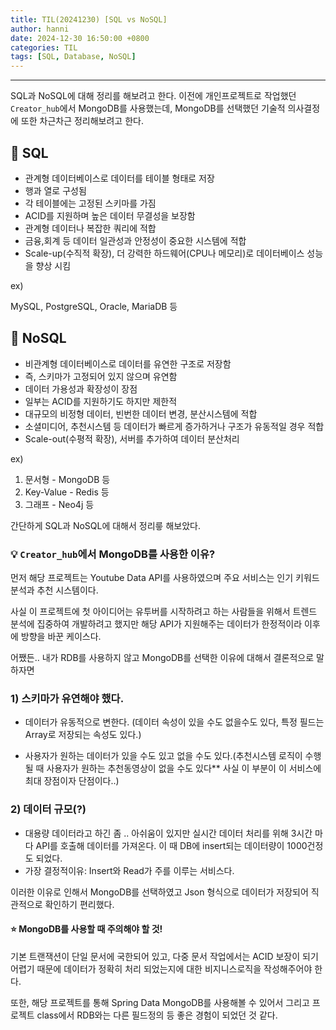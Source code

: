 ```yaml
---
title: TIL(20241230) [SQL vs NoSQL]
author: hanni
date: 2024-12-30 16:50:00 +0800
categories: TIL
tags: [SQL, Database, NoSQL]
---
```


----------------------------------------------------------------------------

SQL과 NoSQL에 대해 정리를 해보려고 한다.
이전에 개인프로젝트로 작업했던 `Creator_hub`에서 MongoDB를 사용했는데, MongoDB를 선택했던 기술적 의사결정에 또한 차근차근 정리해보려고 한다.

## 📌 SQL
- 관계형 데이터베이스로 데이터를 테이블 형태로 저장
- 행과 열로 구성됨
- 각 테이블에는 고정된 스키마를 가짐
- ACID를 지원하며 높은 데이터 무결성을 보장함
- 관계형 데이터나 복잡한 쿼리에 적합
- 금융,회계 등 데이터 일관성과 안정성이 중요한 시스템에 적합
- Scale-up(수직적 확장), 더 강력한 하드웨어(CPU나 메모리)로 데이터베이스 성능을 향상 시킴

ex) <br> 

MySQL, PostgreSQL, Oracle, MariaDB 등

## 📌 NoSQL
- 비관계형 데이터베이스로 데이터를 유연한 구조로 저장함
- 즉, 스키마가 고정되어 있지 않으며 유연함
- 데이터 가용성과 확장성이 장점
- 일부는 ACID를 지원하기도 하지만 제한적
- 대규모의 비정형 데이터, 빈번한 데이터 변경, 분산시스템에 적합
- 소셜미디어, 추천시스템 등 데이터가 빠르게 증가하거나 구조가 유동적일 경우 적합
- Scale-out(수평적 확장), 서버를 추가하여 데이터 분산처리

ex) <br> 
1) 문서형 - MongoDB 등
2) Key-Value - Redis 등
3) 그래프 - Neo4j 등


간단하게 SQL과 NoSQL에 대해서 정리릏 해보았다.

### 💡 `Creator_hub`에서 MongoDB를 사용한 이유?

먼저 해당 프로젝트는 Youtube Data API를 사용하였으며 주요 서비스는 인기 키워드 분석과 추천 시스템이다. 

사실 이 프로젝트에 첫 아이디어는 유투버를 시작하려고 하는 사람들을 위해서 트렌드 분석에 집중하여 개발하려고 했지만 해당 API가 지원해주는 데이터가 한정적이라 이후에 방향을 바꾼 케이스다. 

어쨌든.. 내가 RDB를 사용하지 않고 MongoDB를 선택한 이유에 대해서 결론적으로 말하자면


### 1) 스키마가 유연해야 했다. 
- 데이터가 유동적으로 변한다. (데이터 속성이 있을 수도 없을수도 있다, 특정 필드는 Array로 저장되는 속성도 있다.)

- 사용자가 원하는 데이터가 있을 수도 있고 없을 수도 있다.(추천시스템 로직이 수행될 때 사용자가 원하는 추천동영상이 없을 수도 있다** 사실 이 부분이 이 서비스에 최대 장점이자 단점이다..) 

### 2) 데이터 규모(?)
- 대용량 데이터라고 하긴 좀 .. 아쉬움이 있지만 실시간 데이터 처리를 위해 3시간 마다 API를 호출해 데이터를 가져온다. 이 때 DB에 insert되는 데이터량이 1000건정도 되었다. 
- 가장 결정적이유: Insert와 Read가 주를 이루는 서비스다. 

이러한 이유로 인해서 MongoDB를 선택하였고 Json 형식으로 데이터가 저장되어 직관적으로 확인하기 편리했다. 

#### ⭐ MongoDB를 사용할 때 주의해야 할 것!
 기본 트랜잭션이 단일 문서에 국한되어 있고, 다중 문서 작업에서는 ACID 보장이 되기 어렵기 때문에 데이터가 정확히 처리 되었는지에 대한 비지니스로직을 작성해주어야 한다.

또한, 해당 프로젝트를 통해 Spring Data MongoDB를 사용해볼 수 있어서 그리고 프로젝트 class에서 RDB와는 다른 필드정의 등 좋은 경험이 되었던 것 같다. 












